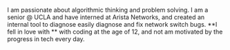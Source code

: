I am passionate about algorithmic thinking and problem solving. I am a senior @ UCLA and have interned at Arista Networks, and created an internal tool to diagnose easily diagnose and fix network switch bugs. **I fell in love with ** with coding at the age of 12, and not am motivated by the progress in tech every day. 
